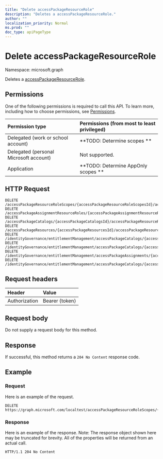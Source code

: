 ```yaml
---
title: "Delete accessPackageResourceRole"
description: "Deletes a accessPackageResourceRole."
author: ""
localization_priority: Normal
ms.prod: ""
doc_type: apiPageType
---
```


# Delete accessPackageResourceRole

Namespace: microsoft.graph

Deletes a [accessPackageResourceRole](../resources/accesspackageresourcerole.md).

## Permissions
One of the following permissions is required to call this API. To learn more, including how to choose permissions, see [Permissions](/concepts/permissions-reference.md).

|Permission type|Permissions (from most to least privileged)|
|:---|:---|
|Delegated (work or school account)|**TODO: Determine scopes **|
|Delegated (personal Microsoft account)|Not supported.|
|Application|**TODO: Determine AppOnly scopes **|

## HTTP Request
<!-- {
  "blockType": "ignored"
}
-->
``` http
DELETE /accessPackageResourceRoleScopes/{accessPackageResourceRoleScopesId}/accessPackageResourceRole
DELETE /accessPackageAssignmentResourceRoles/{accessPackageAssignmentResourceRolesId}/accessPackageResourceRole
DELETE /accessPackageCatalogs/{accessPackageCatalogsId}/accessPackageResourceRoles/{accessPackageResourceRoleId}
DELETE /accessPackageResources/{accessPackageResourcesId}/accessPackageResourceRoles/{accessPackageResourceRoleId}
DELETE /identityGovernance/entitlementManagement/accessPackageCatalogs/{accessPackageCatalogId}/accessPackageResourceRoles/{accessPackageResourceRoleId}
DELETE /identityGovernance/entitlementManagement/accessPackageCatalogs/{accessPackageCatalogId}/accessPackageResources/{accessPackageResourceId}/accessPackageResourceRoles/{accessPackageResourceRoleId}
DELETE /identityGovernance/entitlementManagement/accessPackageAssignments/{accessPackageAssignmentId}/accessPackageAssignmentResourceRoles/{accessPackageAssignmentResourceRoleId}/accessPackageResourceRole
DELETE /identityGovernance/entitlementManagement/accessPackageCatalogs/{accessPackageCatalogId}/accessPackages/{accessPackageId}/accessPackageResourceRoleScopes/{accessPackageResourceRoleScopeId}/accessPackageResourceRole
```

## Request headers
|Header|Value|
|:---|:---|
|Authorization|Bearer {token}|

## Request body
Do not supply a request body for this method.

## Response
If successful, this method returns a `204 No Content` response code.

## Example

### Request
Here is an example of the request.
<!-- {
  "blockType": "request",
  "name": "delete_accesspackageresourcerole"
}
-->
``` http
DELETE https://graph.microsoft.com/localtest/accessPackageResourceRoleScopes/{accessPackageResourceRoleScopesId}/accessPackageResourceRole
```

### Response
Here is an example of the response. Note: The response object shown here may be truncated for brevity. All of the properties will be returned from an actual call.
<!-- {
  "blockType": "response",
  "truncated": true
}
-->
``` http
HTTP/1.1 204 No Content
```


